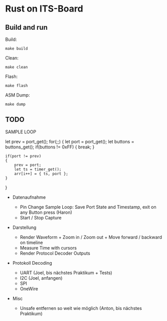 # Rust on ITS-Board

## Build and run

Build:

`make build`

Clean:

`make clean`

Flash:

`make flash`

ASM Dump:

`make dump`

## TODO

SAMPLE LOOP

let prev = port_get();
for(;;)
{
	let port = port_get();
	let buttons = buttons_get();
	if(buttons != 0xFF)
	{
		break;
	}

	if(port != prev)
	{
		prev = port;
		let ts = timer_get();
		arr[i++] = { ts, port };
	}
}




- Datenaufnahme
	- Pin Change Sample Loop: Save Port State and Timestamp, exit on any Button press (Haron)
	- Start / Stop Capture

- Darstellung
	- Render Waveform + Zoom in / Zoom out + Move forward / backward on timeline
	- Measure Time with cursors
	- Render Protocol Decoder Outputs

- Protokoll Decoding
	- UART (Joel, bis nächstes Praktikum + Tests)
	- I2C (Joel, anfangen)
	- SPI
	- OneWire

- Misc
	- Unsafe entfernen so weit wie möglich (Anton, bis nächstes Praktikum)

